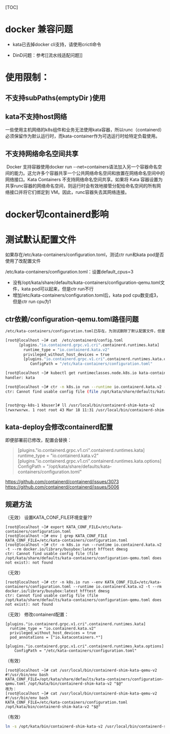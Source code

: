 [TOC]
# docker 兼容问题

- kata已去掉docker cli支持，请使用crictl命令

- DinD问题：参考[[流水线适配问题]]



# 使用限制：

## 不支持subPaths(emptyDir )使用

## kata不支持host网络

​		一些使用主机网络的k8s组件和业务无法使用kata容器，所以runc（containerd）必须保留作为默认运行时，而kata-container作为可选运行时给特定负载使用。

## 不支持网络命名空间共享

​		Docker 支持容器使用docker run --net=containers语法加入另一个容器命名空间的能力。这允许多个容器共享一个公共网络命名空间和放置在网络命名空间中的网络接口。Kata Containers 不支持网络命名空间共享。如果将 Kata 容器设置为共享runc容器的网络命名空间，则运行时会有效地接管分配给命名空间的所有网络接口并将它们绑定到 VM。因此，runc容器失去其网络连接。



# docker切containerd影响




# 测试默认配置文件
如果存在/etc/kata-containers/configuration.toml，测试ctr run和kata pod是否使用了改配置文件


/etc/kata-containers/configuration.toml：设置default_cpus=3

* 没有/opt/kata/share/defaults/kata-containers/configuration-qemu.toml文件，kata pod可以起来，但是ctr run不行
* 增加/etc/kata-containers/configuration.toml后，kata pod cpu数变成3，但是ctr run cpu为1


## ctr依赖/configuration-qemu.toml路径问题
```bash
/etc/kata-containers/configuration.toml已存在，为测试删除了默认配置文件，但是containerd配置保留

[root@localhost ~]# cat  /etc/containerd/config.toml 
      [plugins."io.containerd.grpc.v1.cri".containerd.runtimes.kata]
        runtime_type = "io.containerd.kata.v2"
        privileged_without_host_devices = true
        [plugins."io.containerd.grpc.v1.cri".containerd.runtimes.kata.options]
           ConfigPath = "/etc/kata-containers/configuration.toml"

[root@localhost ~]# kubectl get runtimeclasses.node.k8s.io kata-containers -o yaml | grep handler
handler: kata

[root@localhost ~]# ctr -n k8s.io run --runtime io.containerd.kata.v2 -t --rm docker.io/library/busybox:latest hfftest dmesg 
ctr: Cannot find usable config file (file /opt/kata/share/defaults/kata-containers/configuration-qemu.toml does not exist): not found


[root@rqy-k8s-1 kbuser]# ll /usr/local/bin/containerd-shim-kata-v2
lrwxrwxrwx. 1 root root 43 Mar 18 11:31 /usr/local/bin/containerd-shim-kata-v2 -> /usr/local/bin/containerd-shim-kata-qemu-v2
```


## kata-deploy会修改containerd配置
即便部署前已修改，配置会替换：
>[plugins."io.containerd.grpc.v1.cri".containerd.runtimes.kata]
        runtime_type = "io.containerd.kata.v2"
        [plugins."io.containerd.grpc.v1.cri".containerd.runtimes.kata.options]
           ConfigPath = "/opt/kata/share/defaults/kata-containers/configuration.toml"

https://github.com/containerd/containerd/issues/3073
https://github.com/containerd/containerd/issues/5006

## 规避方法
（无效）
设置KATA_CONF_FILE环境变量??
```
[root@localhost ~]# export KATA_CONF_FILE=/etc/kata-containers/configuration.toml
[root@localhost ~]# env | grep KATA_CONF_FILE
KATA_CONF_FILE=/etc/kata-containers/configuration.toml
[root@localhost ~]# ctr -n k8s.io run --runtime io.containerd.kata.v2 -t --rm docker.io/library/busybox:latest hfftest dmesg
ctr: Cannot find usable config file (file /opt/kata/share/defaults/kata-containers/configuration-qemu.toml does not exist): not found
```
（无效）
```
[root@localhost ~]# ctr -n k8s.io run --env KATA_CONF_FILE=/etc/kata-containers/configuration.toml --runtime io.containerd.kata.v2 -t --rm docker.io/library/busybox:latest hfftest dmesg
ctr: Cannot find usable config file (file /opt/kata/share/defaults/kata-containers/configuration-qemu.toml does not exist): not found
```

（无效）
修改containerd配置：
```
[plugins."io.containerd.grpc.v1.cri".containerd.runtimes.kata]
  runtime_type = "io.containerd.kata.v2"
  privileged_without_host_devices = true
  pod_annotations = ["io.katacontainers.*"]
  [plugins."io.containerd.grpc.v1.cri".containerd.runtimes.kata.options]
    ConfigPath = "/etc/kata-containers/configuration.toml"
```

（有效）
```
[root@localhost ~]# cat /usr/local/bin/containerd-shim-kata-qemu-v2
#!/usr/bin/env bash
KATA_CONF_FILE=/opt/kata/share/defaults/kata-containers/configuration-qemu.toml /opt/kata/bin/containerd-shim-kata-v2 "$@"
改为：
[root@localhost ~]# cat /usr/local/bin/containerd-shim-kata-qemu-v2
#!/usr/bin/env bash
KATA_CONF_FILE=/etc/kata-containers/configuration.toml /opt/kata/bin/containerd-shim-kata-v2 "$@"
```
（有效）
```bash
ln -s /opt/kata/bin/containerd-shim-kata-v2 /usr/local/bin/containerd-shim-kata-v2 
```

